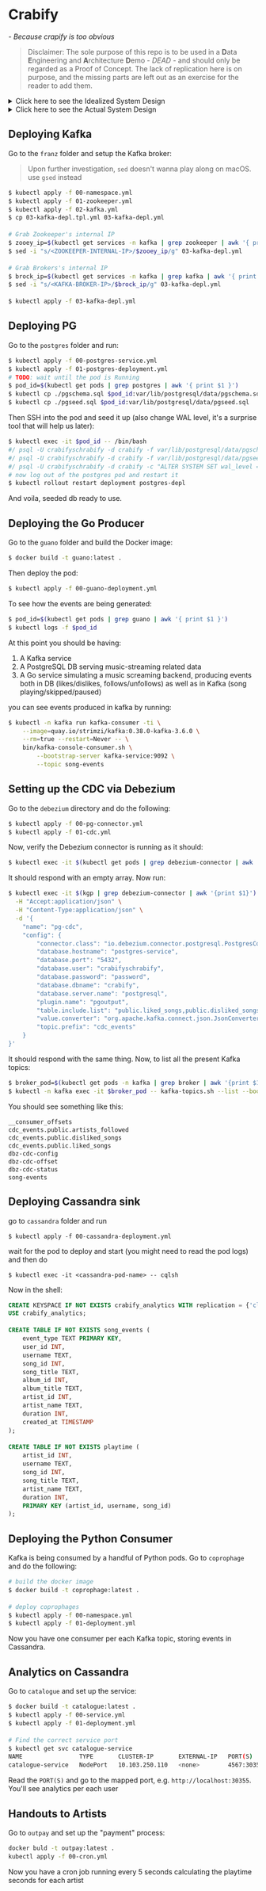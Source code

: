 # Crabify
_- Because crapify is too obvious_

> Disclaimer: The sole purpose of this repo is to be used in a **D**ata **E**ngineering and **A**rchitecture **D**emo - _DEAD_ - and should only be regarded as a Proof of Concept. The lack of replication here is on purpose, and the missing parts are left out as an exercise for the reader to add them.

<details>
<summary>Click here to see the Idealized System Design</summary>

![](https://github.com/aziflaj/crabify/blob/main/docs/crabify-perfect.png?raw=true)

</details>

<details>
<summary>Click here to see the Actual System Design</summary>

![](https://github.com/aziflaj/crabify/blob/main/docs/crabify-actual.png?raw=true)

</details>


## Deploying Kafka

Go to the `franz` folder and setup the Kafka broker:

> Upon further investigation, `sed` doesn't wanna play along on macOS. use `gsed` instead

```bash
$ kubectl apply -f 00-namespace.yml
$ kubectl apply -f 01-zookeeper.yml
$ kubectl apply -f 02-kafka.yml
$ cp 03-kafka-depl.tpl.yml 03-kafka-depl.yml

# Grab Zookeeper's internal IP
$ zooey_ip=$(kubectl get services -n kafka | grep zookeeper | awk '{ print $3 }')
$ sed -i "s/<ZOOKEEPER-INTERNAL-IP>/$zooey_ip/g" 03-kafka-depl.yml

# Grab Brokers's internal IP
$ brock_ip=$(kubectl get services -n kafka | grep kafka | awk '{ print $3 }')
$ sed -i "s/<KAFKA-BROKER-IP>/$brock_ip/g" 03-kafka-depl.yml

$ kubectl apply -f 03-kafka-depl.yml
```

## Deploying PG

Go to the `postgres` folder and run:

```bash
$ kubectl apply -f 00-postgres-service.yml
$ kubectl apply -f 01-postgres-deployment.yml
# TODO: wait until the pod is Running
$ pod_id=$(kubectl get pods | grep postgres | awk '{ print $1 }')
$ kubectl cp ./pgschema.sql $pod_id:var/lib/postgresql/data/pgschema.sql
$ kubectl cp ./pgseed.sql $pod_id:var/lib/postgresql/data/pgseed.sql
```

Then SSH into the pod and seed it up (also change WAL level, it's a surprise tool that will help us later):

```bash
$ kubectl exec -it $pod_id -- /bin/bash
#/ psql -U crabifyschrabify -d crabify -f var/lib/postgresql/data/pgschema.sql
#/ psql -U crabifyschrabify -d crabify -f var/lib/postgresql/data/pgseed.sql
#/ psql -U crabifyschrabify -d crabify -c "ALTER SYSTEM SET wal_level = logical"
# now log out of the postgres pod and restart it
$ kubectl rollout restart deployment postgres-depl
```

And voila, seeded db ready to use.

## Deploying the Go Producer

Go to the `guano` folder and build the Docker image:

```bash
$ docker build -t guano:latest .
```

Then deploy the pod:

```bash
$ kubectl apply -f 00-guano-deployment.yml
```

To see how the events are being generated:

```bash
$ pod_id=$(kubectl get pods | grep guano | awk '{ print $1 }')
$ kubectl logs -f $pod_id
```

At this point you should be having:
1. A Kafka service
2. A PostgreSQL DB serving music-streaming related data
3. A Go service simulating a music screaming backend, producing events both in DB (likes/dislikes, follows/unfollows) as well as in Kafka (song playing/skipped/paused)


you can see events produced in kafka by running:

```bash
$ kubectl -n kafka run kafka-consumer -ti \
    --image=quay.io/strimzi/kafka:0.38.0-kafka-3.6.0 \
    --rm=true --restart=Never -- \
    bin/kafka-console-consumer.sh \
        --bootstrap-server kafka-service:9092 \
        --topic song-events
```

## Setting up the CDC via Debezium

Go to the `debezium` directory and do the following:

```bash
$ kubectl apply -f 00-pg-connector.yml
$ kubectl apply -f 01-cdc.yml
```

Now, verify the Debezium connector is running as it should:

```bash
$ kubectl exec -it $(kubectl get pods | grep debezium-connector | awk '{print $1}') -- curl http://localhost:8083/connectors
```

It should respond with an empty array. Now run:

```bash
$ kubectl exec -it $(kgp | grep debezium-connector | awk '{print $1}') -- curl http://localhost:8083/connectors \
  -H "Accept:application/json" \
  -H "Content-Type:application/json" \
  -d '{
    "name": "pg-cdc",
    "config": {
        "connector.class": "io.debezium.connector.postgresql.PostgresConnector",
        "database.hostname": "postgres-service",
        "database.port": "5432",
        "database.user": "crabifyschrabify",
        "database.password": "password",
        "database.dbname": "crabify",
        "database.server.name": "postgresql",
        "plugin.name": "pgoutput",
        "table.include.list": "public.liked_songs,public.disliked_songs,public.artists_followed,public.liked_albums,public.disliked_albums",
        "value.converter": "org.apache.kafka.connect.json.JsonConverter",
        "topic.prefix": "cdc_events"
    }
}'
```

It should respond with the same thing. Now, to list all the present Kafka topics:

```bash
$ broker_pod=$(kubectl get pods -n kafka | grep broker | awk '{print $1}')
$ kubectl -n kafka exec -it $broker_pod -- kafka-topics.sh --list --bootstrap-server kafka-service:9092
```

You should see something like this:

```
__consumer_offsets
cdc_events.public.artists_followed
cdc_events.public.disliked_songs
cdc_events.public.liked_songs
dbz-cdc-config
dbz-cdc-offset
dbz-cdc-status
song-events
```

## Deploying Cassandra sink

go to `cassandra` folder and run

```
$ kubectl apply -f 00-cassandra-deployment.yml
```
wait for the pod to deploy and start (you might need to read the pod logs) and then do

```
$ kubectl exec -it <cassandra-pod-name> -- cqlsh
```

Now in the shell:

```sql
CREATE KEYSPACE IF NOT EXISTS crabify_analytics WITH replication = {'class': 'SimpleStrategy', 'replication_factor': 1};
USE crabify_analytics;

CREATE TABLE IF NOT EXISTS song_events (
    event_type TEXT PRIMARY KEY,
    user_id INT,
    username TEXT,
    song_id INT,
    song_title TEXT,
    album_id INT,
    album_title TEXT,
    artist_id INT,
    artist_name TEXT,
    duration INT,
    created_at TIMESTAMP
);

CREATE TABLE IF NOT EXISTS playtime (
    artist_id INT,
    username TEXT,
    song_id INT,
    song_title TEXT,
    artist_name TEXT,
    duration INT,
    PRIMARY KEY (artist_id, username, song_id)
);
```

## Deploying the Python Consumer

Kafka is being consumed by a handful of Python pods. Go to `coprophage` and do the following:

```bash
# build the docker image
$ docker build -t coprophage:latest .

# deploy coprophages
$ kubectl apply -f 00-namespace.yml
$ kubectl apply -f 01-deployment.yml
```

Now you have one consumer per each Kafka topic, storing events in Cassandra.

## Analytics on Cassandra

Go to `catalogue` and set up the service:

```bash
$ docker build -t catalogue:latest .
$ kubectl apply -f 00-service.yml
$ kubectl apply -f 01-deployment.yml

# Find the correct service port
$ kubectl get svc catalogue-service
NAME                TYPE       CLUSTER-IP       EXTERNAL-IP   PORT(S)          AGE
catalogue-service   NodePort   10.103.250.110   <none>        4567:30355/TCP   5m24s
```

Read the `PORT(S)` and go to the mapped port, e.g. `http://localhost:30355`. You'll see analytics per each user

## Handouts to Artists

Go to `outpay` and set up the "payment" process:

```bash
docker buld -t outpay:latest .
kubectl apply -f 00-cron.yml
```

Now you have a cron job running every 5 seconds calculating the playtime seconds for each artist
